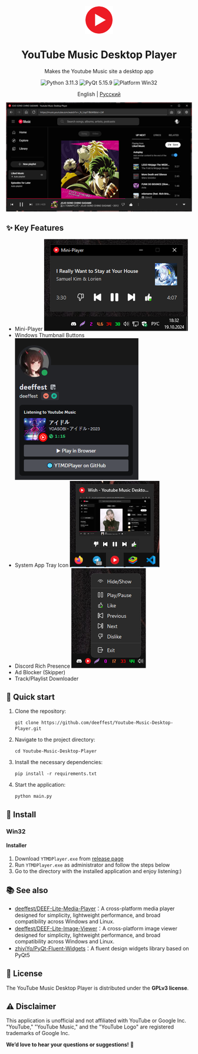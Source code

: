 <p align="center">
  <img width="15%" align="center" src="resources/icons/logo.png" alt="logo">
</p>
  <h1 align="center">
  YouTube Music Desktop Player
</h1>
<p align="center">
  Makes the Youtube Music site a desktop app
</p>

<p align="center">

  <a style="text-decoration:none">
    <img src="https://img.shields.io/badge/Python-3.11.3-blue.svg?color=00B16A" alt="Python 3.11.3"/>
  </a>

  <a style="text-decoration:none">
    <img src="https://img.shields.io/badge/PyQt-5.15.9-blue?color=00B16A" alt="PyQt 5.15.9"/>
  </a>

  <a style="text-decoration:none">
    <img src="https://img.shields.io/badge/Platform-Win32-blue?color=00B16A" alt="Platform Win32"/>
  </a>
</p>

<p align="center">
English | <a href="docs/README_ru.md">Русский</a>
</p>

![Main Window](docs/source/images/Screenshot_1.png)

## ✨ Key Features

* Mini-Player
  ![Mini-Player](docs/source/images/Screenshot_2.png)
* Windows Thumbnail Buttons
  ![Windows Thumbnail Buttons](docs/source/images/Screenshot_3.png)
* System App Tray Icon
  ![System App Tray Icon](docs/source/images/Screenshot_4.png)
* Discord Rich Presence
  ![Discord Rich Presence](docs/source/images/Screenshot_5.png)
* Ad Blocker (Skipper)
* Track/Playlist Downloader

## 🚀 Quick start
<ol>
    <li>
        Clone the repository:
        <pre><code>git clone https://github.com/deeffest/Youtube-Music-Desktop-Player.git</code></pre>
    </li>
    <li>
        Navigate to the project directory:
        <pre><code>cd Youtube-Music-Desktop-Player</code></pre>
    </li>
    <li>
        Install the necessary dependencies:
        <pre><code>pip install -r requirements.txt</code></pre>
    </li>
    <li>
        Start the application:
        <pre><code>python main.py</code></pre>
    </li>
</ol>

## 🔧 Install
### Win32
#### Installer
1. Download `YTMDPlayer.exe` from [release page](https://github.com/deeffest/Youtube-Music-Desktop-Player/releases)
2. Run `YTMDPlayer.exe` as administrator and follow the steps below
3. Go to the directory with the installed application and enjoy listening:)

## 📚 See also

- [deeffest/DEEF-Lite-Media-Player](https://github.com/deeffest/DEEF-Lite-Media-Player)：A cross-platform media player designed for simplicity, lightweight performance, and broad compatibility across Windows and Linux. 
- [deeffest/DEEF-Lite-Image-Viewer](https://github.com/deeffest/DEEF-Lite-Image-Viewer)：A cross-platform image viewer designed for simplicity, lightweight performance, and broad compatibility across Windows and Linux. 
- [zhiyiYo/PyQt-Fluent-Widgets](https://github.com/zhiyiYo/PyQt-Fluent-Widgets)：A fluent design widgets library based on PyQt5

## 📜 License
The YouTube Music Desktop Player is distributed under the **GPLv3 license**.

## ⚠️ Disclaimer
This application is unofficial and not affiliated with YouTube or Google Inc. "YouTube," "YouTube Music," and the "YouTube Logo" are registered trademarks of Google Inc.

**We’d love to hear your questions or suggestions!** 💬